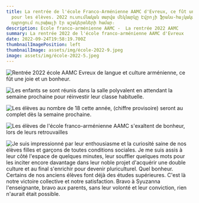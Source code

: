 ```yaml
---
title: La rentrée de l'école Franco-Arménienne AAMC d'Evreux, ce fût un bonheur
  pour les élèves. 2022 ուսումնական տարվա մեկնարկը Էվրոյի ֆրանս-հայկական AAMC
  դպրոցում ուրախալի էր աշակերտների համար։
description: Ecole franco-arménienne AAMC -  La rentrée 2022 AAMC
summary: La rentrée 2022 de l'école franco-arménienne AAMC d'Evreux
date: 2022-09-24T19:58:19.700Z
thumbnailImagePosition: left
thumbnailImage: assets/img/école-2022-9.jpeg
image: assets/img/école-2022-5.jpeg
---
```

![Rentrée 2022 école AAMC Evreux de langue et culture arménienne, ce fût une joie et un bonheur.](assets/img/école-2022-3.jpeg "Rentrée 2022 ")

![Les enfants se sont réunis dans la salle polyvalent en attendant la semaine prochaine pour réinvestir leur classe habituelle.](assets/img/école-2022-4.jpeg "Rentrée 2022 ")

![Les élèves au nombre de 18 cette année, (chiffre provisoire) seront au complet dès la semaine prochaine. ](assets/img/école-2022-9.jpeg "Rentrée 2022")

![Les élèves de l'école franco-arménienne AAMC s'exaltent de bonheur, lors de leurs retrouvailles](assets/img/école-2022-8.jpeg "Rentrée 2022")

![Je suis impressionné par leur enthousiasme et la curiosité saine de nos élèves filles et garçons de toutes conditions sociales. Je me suis assis à leur côté l'espace de quelques minutes, leur souffler quelques mots pour les inciter encore davantage dans leur noble projet d'acquérir une double culture et au final s'enrichir pour devenir pluriculturel. Quel bonheur. Certains de nos anciens élèves font déjà des études  supérieures. C'est là notre victoire collective et notre satisfaction. Bravo à Syuzanna  l'enseignante, bravo aux parents, sans leur volonté et leur conviction, rien n'aurait était possible.  ](assets/img/ecole-2022-2.jpeg "Rentrée 2022")